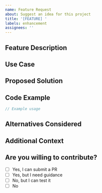 ```yaml
---
name: Feature Request
about: Suggest an idea for this project
title: '[FEATURE] '
labels: enhancement
assignees: ''
---
```


## Feature Description
<!-- A clear and concise description of what you want to happen -->

## Use Case
<!-- Describe the use case or problem this feature would solve -->

## Proposed Solution
<!-- Describe the solution you'd like -->

## Code Example
<!-- If applicable, provide a code example showing how the feature would be used -->
```javascript
// Example usage
```

## Alternatives Considered
<!-- Describe any alternative solutions or features you've considered -->

## Additional Context
<!-- Add any other context, mockups, or screenshots about the feature request here -->

## Are you willing to contribute?
<!-- Let us know if you'd be willing to submit a PR for this feature -->
- [ ] Yes, I can submit a PR
- [ ] Yes, but I need guidance
- [ ] No, but I can test it
- [ ] No
